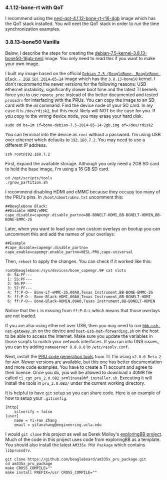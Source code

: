 ### 4.1.12-bone-rt with QoT
I recommend using the [nesl-qot-4.1.12-bone-rt-r16-4gb](https://drive.google.com/file/d/0B-N9bMQfpW6gdUFLUjVvVHR0ZFk/view?usp=sharing) image which has the QoT stack installed.
You will neet the QoT stack in order to run the time synchronization examples.

### 3.8.13-bone50 Vanilla
Below, I describe the steps for creating the [debian-7.5-kernel-3.8.13-bone50-16gb-nesl](https://github.com/yifanz/ucla-nesl-pru-sys-images/blob/master/images/debian-7.5-kernel-3.8.13-bone50-16gb-nesl.img.xz) image.
You only need to read this if you want to make your own image.

I built my image based on the official [`Debian 7.5 (BeagleBone, BeagleBone Black - 2GB SD) 2014-05-14`](https://debian.beagleboard.org/images/bone-debian-7.5-2014-05-14-2gb.img.xz) image which has the `3.8.13-bone50` kernel.
I don't recommend the newer versions for the following reasons: USB ethernet instability, significantly slower boot time and the latest TI kernels force you to use `remote_proc` instead of the better documented and tested `prussdrv` for interfacing with the PRUs. You can copy the image to an SD card with the `dd` command. Find the device node of your SD card. In my case it is `/dev/rdisk2`, but this most likely will NOT be the case for you. If you copy to the wrong device node, you may erase your hard disk.

```
sudo dd bs=1m if=bone-debian-7.5-2014-05-14-2gb.img of=/dev/rdisk2
```

You can terminal into the device as `root` without a password. I'm using USB over ethernet which defaults to `192.168.7.2`. You may need to use a different IP address.

```
ssh root@192.168.7.2
```

First, expand the available storage. Although you only need a 2GB SD card to hold the base image, I'm using a 16 GB SD card.

```
cd /opt/scripts/tools
./grow_partition.sh
```

I recommend disabling HDMI and eMMC because they occupy too many of the PRU's pins.
In `/boot/uboot/uEnv.txt` uncomment this:

```
##BeagleBone Black:
##Disable HDMI/eMMC
cape_disable=capemgr.disable_partno=BB-BONELT-HDMI,BB-BONELT-HDMIN,BB-BONE-EMMC-2G
```

Later, when you want to load your own custom overlays on bootup you can uncomment this and add the names of your overlays:

```
##Example
#cape_disable=capemgr.disable_partno=
cape_enable=capemgr.enable_partno=NESL-PRU,cape-universal
```

Then, `reboot` to apply the changes. You can check if it worked like this:

```
root@beaglebone:/sys/devices/bone_capemgr.9# cat slots
 0: 54:PF--- 
 1: 55:PF--- 
 2: 56:PF--- 
 3: 57:PF--- 
 4: ff:P-O-- Bone-LT-eMMC-2G,00A0,Texas Instrument,BB-BONE-EMMC-2G
 5: ff:P-O-- Bone-Black-HDMI,00A0,Texas Instrument,BB-BONELT-HDMI
 6: ff:P-O-- Bone-Black-HDMIN,00A0,Texas Instrument,BB-BONELT-HDMIN
```

Notice that the `L` is missing from `ff:P-O-L` which means that those overlays are not loaded.

If you are also using ethernet over USB, then you may need to run [`bbb-usb-net-gateway.sh`](https://github.com/yifanz/ucla-nesl-pru-lib/blob/master/scripts/bbb-usb-net-gateway.sh) on the device and [`host-usb-net-forwarding.sh`](https://github.com/yifanz/ucla-nesl-pru-lib/blob/master/scripts/host-usb-net-forwarding.sh) on the host to be able to access the internet.
Make sure you update the variables in those scripts to match your network interfaces.
If you run into DNS issues, you can try adding `nameserver 8.8.8.8` to `/etc/resolv.conf`.

Next, install the [PRU code generation tools](http://software-dl.ti.com/codegen/non-esd/downloads/beta.htm) from TI. I'm using `v2.0.0 Beta 2` for `ARM`. Newer versions are available, but this one has better documentation and more code examples.  You have to create a TI account and agree to their license. Once you do, you will be allowed to download a 40MB file called `ti_cgt_pru_2.0.0B2_armlinuxa8hf_installer.sh`. Executing it will install the tools in `pru_2.0.0B2/` under the current working directory.

It is helpful to have `git` setup so you can share code. Here is an example of how to setup your `.gitconfig`.

```
[http]
	sslverify = false
[user]
	name = Yi-Fan Zhang
	email = yifanzhang@engineering.ucla.edu
```

I would `git clone` this project as well as Derek Molloy's [exploringBB project](https://github.com/derekmolloy/exploringBB). Much of the code in this project uses code from exploringBB as a template. You should also install the latest `AM335x PRU Package` which contains `libprussdrv`.

```
git clone https://github.com/beagleboard/am335x_pru_package.git
cd am335x_pru_package
make CROSS_COMPILE=""
make install PREFIX=/usr CROSS_COMPILE=""
```
